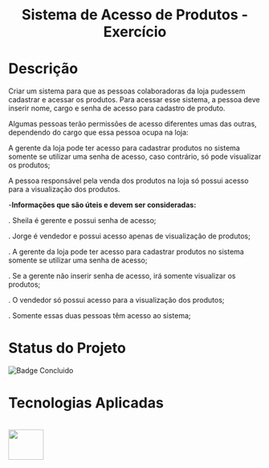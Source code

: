 <h1 align="center">Sistema de Acesso de Produtos - Exercício</h1>

# Descrição

Criar um sistema para que as pessoas colaboradoras da loja pudessem cadastrar e acessar os produtos. Para acessar esse sistema, a pessoa deve inserir nome, cargo e senha de acesso para cadastro de produto.

Algumas pessoas terão permissões de acesso diferentes umas das outras, dependendo do cargo que essa pessoa ocupa na loja:

A gerente da loja pode ter acesso para cadastrar produtos no sistema somente se utilizar uma senha de acesso, caso contrário, só pode visualizar os produtos;

A pessoa responsável pela venda dos produtos na loja só possui acesso para a visualização dos produtos.

-**Informações que são úteis e devem ser consideradas:**

. Sheila é gerente e possui senha de acesso;

. Jorge é vendedor e possui acesso apenas de visualização de produtos;

. A gerente da loja pode ter acesso para cadastrar produtos no sistema somente se utilizar uma senha de acesso;

. Se a gerente não inserir senha de acesso, irá somente visualizar os produtos;

. O vendedor só possui acesso para a visualização dos produtos;

. Somente essas duas pessoas têm acesso ao sistema;

# Status do Projeto 

![Badge Concluido](http://img.shields.io/static/v1?label=STATUS&message=CONCLUIDO&color=GREEN&style=for-the-badge)

# Tecnologias Aplicadas

<div style="display: inline_block"><br>
  <img align="center" height="60" width="70" src="https://cdn.jsdelivr.net/gh/devicons/devicon/icons/javascript/javascript-original.svg"/>
